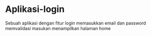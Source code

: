 # Aplikasi-login
Sebuah aplikasi dengan fitur login
memasukkan email dan password 
memvalidasi masukan
menampilkan halaman home
